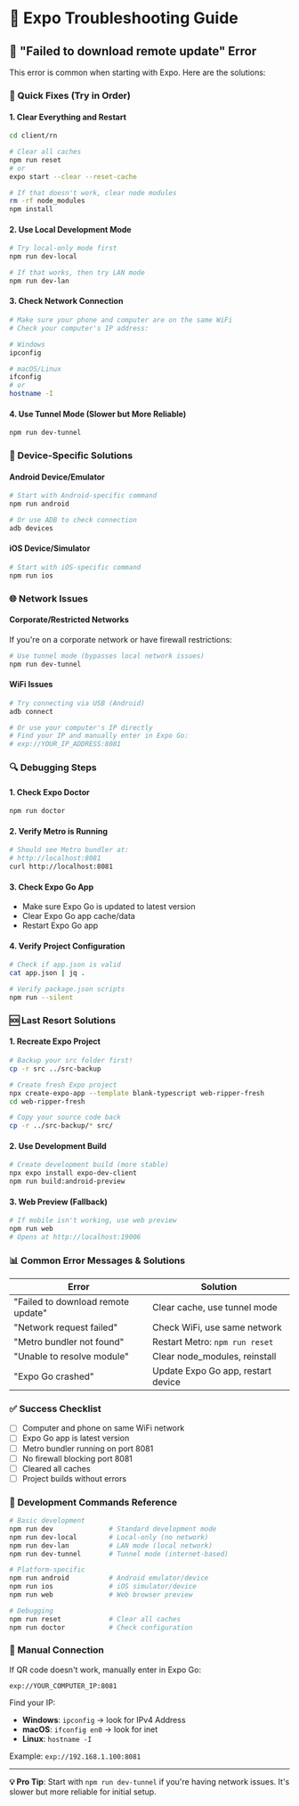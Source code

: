 # 🚨 Expo Troubleshooting Guide

## 🔧 **"Failed to download remote update" Error**

This error is common when starting with Expo. Here are the solutions:

### **🎯 Quick Fixes (Try in Order)**

#### **1. Clear Everything and Restart**
```bash
cd client/rn

# Clear all caches
npm run reset
# or
expo start --clear --reset-cache

# If that doesn't work, clear node modules
rm -rf node_modules
npm install
```

#### **2. Use Local Development Mode**
```bash
# Try local-only mode first
npm run dev-local

# If that works, then try LAN mode
npm run dev-lan
```

#### **3. Check Network Connection**
```bash
# Make sure your phone and computer are on the same WiFi
# Check your computer's IP address:

# Windows
ipconfig

# macOS/Linux
ifconfig
# or
hostname -I
```

#### **4. Use Tunnel Mode (Slower but More Reliable)**
```bash
npm run dev-tunnel
```

### **📱 Device-Specific Solutions**

#### **Android Device/Emulator**
```bash
# Start with Android-specific command
npm run android

# Or use ADB to check connection
adb devices
```

#### **iOS Device/Simulator**
```bash
# Start with iOS-specific command
npm run ios
```

### **🌐 Network Issues**

#### **Corporate/Restricted Networks**
If you're on a corporate network or have firewall restrictions:

```bash
# Use tunnel mode (bypasses local network issues)
npm run dev-tunnel
```

#### **WiFi Issues**
```bash
# Try connecting via USB (Android)
adb connect

# Or use your computer's IP directly
# Find your IP and manually enter in Expo Go:
# exp://YOUR_IP_ADDRESS:8081
```

### **🔍 Debugging Steps**

#### **1. Check Expo Doctor**
```bash
npm run doctor
```

#### **2. Verify Metro is Running**
```bash
# Should see Metro bundler at:
# http://localhost:8081
curl http://localhost:8081
```

#### **3. Check Expo Go App**
- Make sure Expo Go is updated to latest version
- Clear Expo Go app cache/data
- Restart Expo Go app

#### **4. Verify Project Configuration**
```bash
# Check if app.json is valid
cat app.json | jq .

# Verify package.json scripts
npm run --silent
```

### **🆘 Last Resort Solutions**

#### **1. Recreate Expo Project**
```bash
# Backup your src folder first!
cp -r src ../src-backup

# Create fresh Expo project
npx create-expo-app --template blank-typescript web-ripper-fresh
cd web-ripper-fresh

# Copy your source code back
cp -r ../src-backup/* src/
```

#### **2. Use Development Build**
```bash
# Create development build (more stable)
npx expo install expo-dev-client
npm run build:android-preview
```

#### **3. Web Preview (Fallback)**
```bash
# If mobile isn't working, use web preview
npm run web
# Opens at http://localhost:19006
```

### **📊 Common Error Messages & Solutions**

| Error | Solution |
|-------|----------|
| "Failed to download remote update" | Clear cache, use tunnel mode |
| "Network request failed" | Check WiFi, use same network |
| "Metro bundler not found" | Restart Metro: `npm run reset` |
| "Unable to resolve module" | Clear node_modules, reinstall |
| "Expo Go crashed" | Update Expo Go app, restart device |

### **✅ Success Checklist**

- [ ] Computer and phone on same WiFi network
- [ ] Expo Go app is latest version
- [ ] Metro bundler running on port 8081
- [ ] No firewall blocking port 8081
- [ ] Cleared all caches
- [ ] Project builds without errors

### **🔧 Development Commands Reference**

```bash
# Basic development
npm run dev              # Standard development mode
npm run dev-local        # Local-only (no network)
npm run dev-lan          # LAN mode (local network)
npm run dev-tunnel       # Tunnel mode (internet-based)

# Platform-specific
npm run android          # Android emulator/device
npm run ios              # iOS simulator/device
npm run web              # Web browser preview

# Debugging
npm run reset            # Clear all caches
npm run doctor           # Check configuration
```

### **📱 Manual Connection**

If QR code doesn't work, manually enter in Expo Go:

```
exp://YOUR_COMPUTER_IP:8081
```

Find your IP:
- **Windows**: `ipconfig` → look for IPv4 Address
- **macOS**: `ifconfig en0` → look for inet
- **Linux**: `hostname -I`

Example: `exp://192.168.1.100:8081`

---

**💡 Pro Tip**: Start with `npm run dev-tunnel` if you're having network issues. It's slower but more reliable for initial setup.